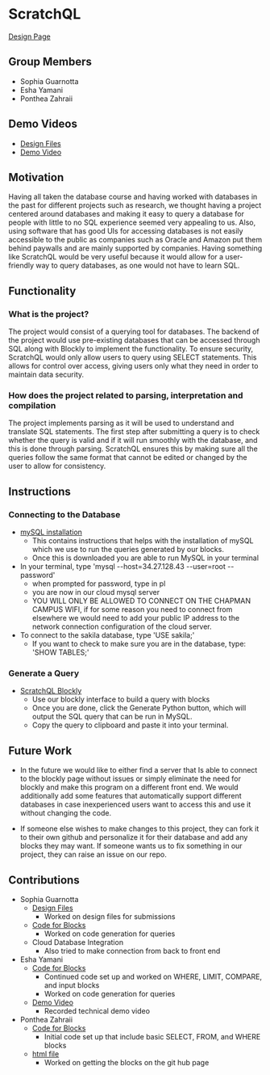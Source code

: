 # ScratchQL

[Design Page](https://eshayamani.github.io/ScratchQL/src/index.html)

## Group Members 
- Sophia Guarnotta
- Esha Yamani
- Ponthea Zahraii

## Demo Videos
- [Design Files](docs/design_demo.mp4)
- [Demo Video](docs/technical_demo.mp4)
  
## Motivation 
Having all taken the database course and having worked with databases in the past for different projects such as research, we thought having a project centered around databases and making it easy to query a database for people with little to no SQL experience seemed very appealing to us. Also, using software that has good UIs for accessing databases is not easily accessible to the public as companies such as Oracle and Amazon put them behind paywalls and are mainly supported by companies. Having something like ScratchQL would be very useful because it would allow for a user-friendly way to query databases, as one would not have to learn SQL. 

## Functionality 
### What is the project?
The project would consist of a querying tool for databases. The backend of the project would use pre-existing databases that can be accessed through SQL along with Blockly to implement the functionality. To ensure security, ScratchQL would only allow users to query using SELECT statements. This allows for control over access, giving users only what they need in order to maintain data security.

### How does the project related to parsing, interpretation and compilation
The project implements parsing as it will be used to understand and translate SQL statements. The first step after submitting a query is to check whether the query is valid and if it will run smoothly with the database, and this is done through parsing. ScratchQL ensures this by making sure all the queries follow the same format that cannot be edited or changed by the user to allow for consistency. 

## Instructions
### Connecting to the Database
- [mySQL installation](https://dev.mysql.com/downloads/installer/)
    - This contains instructions that helps with the installation of mySQL which we use to run the queries generated by our blocks.
    - Once this is downloaded you are able to run MySQL in your terminal
- In your terminal, type 'mysql --host=34.27.128.43 --user=root --password'
    - when prompted for password, type in pl
    - you are now in our cloud mysql server
    - YOU WILL ONLY BE ALLOWED TO CONNECT ON THE CHAPMAN CAMPUS WIFI, if for some reason you need to connect from elsewhere we would need to add your public IP address to the network connection configuration of the cloud server.
- To connect to the sakila database, type 'USE sakila;'
    - If you want to check to make sure you are in the database, type: 'SHOW TABLES;'
### Generate a Query
- [ScratchQL Blockly](https://eshayamani.github.io/ScratchQL/src/index.html)
    - Use our blockly interface to build a query with blocks
    - Once you are done, click the Generate Python button, which will output the SQL query that can be run in MySQL.
    - Copy the query to clipboard and paste it into your terminal.

## Future Work
- In the future we would like to either find a server that Is able to connect to the blockly page without issues or simply eliminate the need for blockly and make this program on a different front end. We would additionally add some features that automatically support different databases in case inexperienced users want to access this and use it without changing the code.

- If someone else wishes to make changes to this project, they can fork it to their own github and personalize it for their database and add any blocks they may want. If someone wants us to fix something in our project, they can raise an issue on our repo. 

## Contributions
- Sophia Guarnotta
    - [Design Files](docs/design_demo.mp4)
        - Worked on design files for submissions
    - [Code for Blocks](src/custom_blocks.js)
        - Worked on code generation for queries
    - Cloud Database Integration
        - Also tried to make connection from back to front end
- Esha Yamani
    - [Code for Blocks](src/custom_blocks.js)
        - Continued code set up and worked on WHERE, LIMIT, COMPARE, and input blocks
        - Worked on code generation for queries
    - [Demo Video](docs/technical_demo.mp4)
        - Recorded technical demo video
- Ponthea Zahraii
    - [Code for Blocks](src/custom_blocks.js)
        - Initial code set up that include basic SELECT, FROM, and WHERE blocks
    - [html file](src/index.html)
        - Worked on getting the blocks on the git hub page
